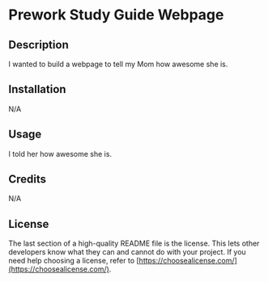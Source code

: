# Prework Study Guide Webpage

## Description

I wanted to build a webpage to tell my Mom how awesome she is.

## Installation

N/A

## Usage

I told her how awesome she is.

## Credits

N/A

## License

The last section of a high-quality README file is the license. This lets other developers know what they can and cannot do with your project. If you need help choosing a license, refer to [https://choosealicense.com/](https://choosealicense.com/).

